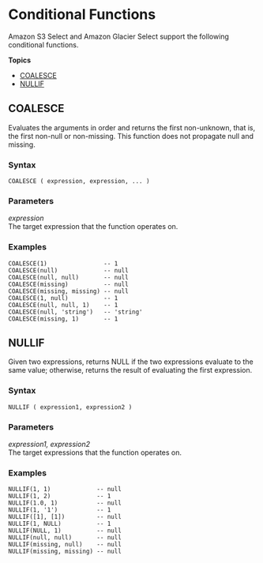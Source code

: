 # Conditional Functions<a name="s3-glacier-select-sql-reference-conditional"></a>

Amazon S3 Select and Amazon Glacier Select support the following conditional functions\.

**Topics**
+ [COALESCE](#s3-glacier-select-sql-reference-coalesce)
+ [NULLIF](#s3-glacier-select-sql-reference-nullif)

## COALESCE<a name="s3-glacier-select-sql-reference-coalesce"></a>

Evaluates the arguments in order and returns the first non\-unknown, that is, the first non\-null or non\-missing\. This function does not propagate null and missing\.

### Syntax<a name="s3-glacier-select-sql-reference-coalesce-syntax"></a>

```
COALESCE ( expression, expression, ... )
```

### Parameters<a name="s3-glacier-select-sql-reference-coalesce-parameters"></a>

 *expression*   
The target expression that the function operates on\.

### Examples<a name="s3-glacier-select-sql-reference-coalesce-examples"></a>

```
COALESCE(1)                -- 1
COALESCE(null)             -- null
COALESCE(null, null)       -- null
COALESCE(missing)          -- null
COALESCE(missing, missing) -- null
COALESCE(1, null)          -- 1
COALESCE(null, null, 1)    -- 1
COALESCE(null, 'string')   -- 'string'
COALESCE(missing, 1)       -- 1
```

## NULLIF<a name="s3-glacier-select-sql-reference-nullif"></a>

Given two expressions, returns NULL if the two expressions evaluate to the same value; otherwise, returns the result of evaluating the first expression\.

### Syntax<a name="s3-glacier-select-sql-reference-nullif-syntax"></a>

```
NULLIF ( expression1, expression2 )
```

### Parameters<a name="s3-glacier-select-sql-reference-nullif-parameters"></a>

 *expression1, expression2*   
The target expressions that the function operates on\.

### Examples<a name="s3-glacier-select-sql-reference-nullif-examples"></a>

```
NULLIF(1, 1)             -- null
NULLIF(1, 2)             -- 1
NULLIF(1.0, 1)           -- null
NULLIF(1, '1')           -- 1
NULLIF([1], [1])         -- null
NULLIF(1, NULL)          -- 1
NULLIF(NULL, 1)          -- null
NULLIF(null, null)       -- null
NULLIF(missing, null)    -- null
NULLIF(missing, missing) -- null
```